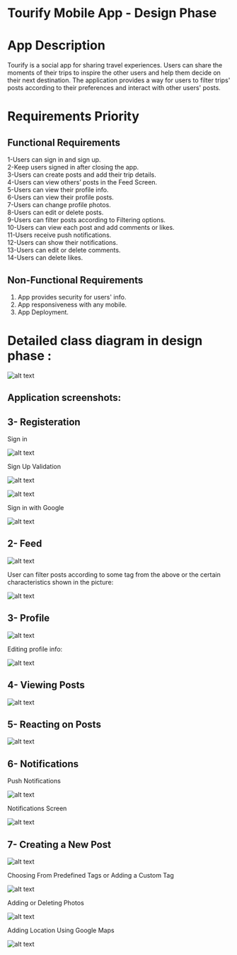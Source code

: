 
# Tourify Mobile App - Design Phase

# App Description 

Tourify is a social app for sharing travel experiences. Users can share the moments of their trips to inspire the other users and help them decide on their next destination. The application provides a way for users to filter trips' posts according to their preferences and interact with other users' posts.


# Requirements Priority


## Functional Requirements



1-Users can sign in and sign up.  
2-Keep users signed in after closing the app.  
3-Users can create posts and add their trip details.   
4-Users can view others’ posts in the Feed Screen.  
5-Users can view their profile info.  
6-Users can view their profile posts.  
7-Users can change profile photos.  
8-Users can edit or delete posts.  
9-Users can filter posts according to Filtering options.  
10-Users can view each post and add comments or likes.  
11-Users receive push notifications.  
12-Users can show their notifications.  
13-Users can edit or delete comments.  
14-Users can delete likes.  


## Non-Functional Requirements


1. App provides security for users' info.
2. App responsiveness with any mobile. 
3. App Deployment.


# Detailed class diagram in design phase  :
![alt text](https://drive.google.com/file/d/1QEraF9HnXCDt2FAQs6pykjUaW9Hc4MrU/view)

## Application screenshots:

## 3- Registeration

Sign in

![alt text](https://github.com/radwaahmed20112000/Tourify-App/blob/main/screenshots/13.jpg)

Sign Up Validation

![alt text](https://github.com/radwaahmed20112000/Tourify-App/blob/main/screenshots/14.jpg)

![alt text](https://github.com/radwaahmed20112000/Tourify-App/blob/main/screenshots/15.jpg)

Sign in with Google

![alt text](https://github.com/radwaahmed20112000/Tourify-App/blob/main/screenshots/16.jpg)
 

## 2- Feed

![alt text](https://github.com/radwaahmed20112000/Tourify-App/blob/main/screenshots/1.jpg)

User can filter posts according to some tag from the above or the certain characteristics shown in the picture:

![alt text](https://github.com/radwaahmed20112000/Tourify-App/blob/main/screenshots/2.jpg)

## 3- Profile

![alt text](https://github.com/radwaahmed20112000/Tourify-App/blob/main/screenshots/3.jpg)

Editing profile info:

![alt text](https://github.com/radwaahmed20112000/Tourify-App/blob/main/screenshots/4.jpg)

## 4- Viewing Posts

![alt text](https://github.com/radwaahmed20112000/Tourify-App/blob/main/screenshots/11.jpg)

## 5- Reacting on Posts

![alt text](https://github.com/radwaahmed20112000/Tourify-App/blob/main/screenshots/5.jpg)

## 6- Notifications

Push Notifications

![alt text](https://github.com/radwaahmed20112000/Tourify-App/blob/main/screenshots/12.jpg)

Notifications Screen

![alt text](https://github.com/radwaahmed20112000/Tourify-App/blob/main/screenshots/6.jpg)

## 7- Creating a New Post

![alt text](https://github.com/radwaahmed20112000/Tourify-App/blob/main/screenshots/7.jpg)

Choosing From Predefined Tags or Adding a Custom Tag

![alt text](https://github.com/radwaahmed20112000/Tourify-App/blob/main/screenshots/8.jpg)

Adding or Deleting Photos

![alt text](https://github.com/radwaahmed20112000/Tourify-App/blob/main/screenshots/9.jpg)

Adding Location Using Google Maps

![alt text](https://github.com/radwaahmed20112000/Tourify-App/blob/main/screenshots/10.jpg)
